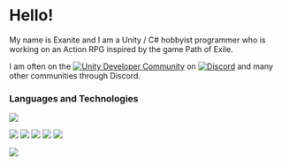 # Hello!

My name is Exanite and I am a Unity / C# hobbyist programmer who is working on an Action RPG inspired by the game Path of Exile.

I am often on the [![Unity Developer Community](https://img.shields.io/badge/Unity_Developer_Community-informational?style=flat&color=36393f)](https://discord.gg/bu3bbby) on [![Discord](https://img.shields.io/badge/Discord-informational?style=flat&logo=discord&logoColor=white&color=7289dA)](https://discord.com) and many other communities through Discord.





### Languages and Technologies

![](https://img.shields.io/badge/Language-C%23-informational?style=flat&logo=c-sharp&logoColor=white&color=brightgreen)

![](https://img.shields.io/badge/Engine-Unity-informational?style=flat&logo=unity&logoColor=white&color=000000)
![](https://img.shields.io/badge/IDE-Visual%20Studio-informational?style=flat&logo=visual-studio&logoColor=white&color=5c2d91)
![](https://img.shields.io/badge/Tool-Git-informational?style=flat&logo=git&logoColor=white&color=f05032)
![](https://img.shields.io/badge/Tool-Github-informational?style=flat&logo=github&logoColor=white&color=181717)
![](https://img.shields.io/badge/OS-Windows-informational?style=flat&logo=windows&logoColor=white&color=blue)

![](https://github-readme-stats.vercel.app/api/top-langs/?username=Exanite&layout=compact)
